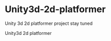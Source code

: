 Unity3d-2d-platformer
=====================
Unity 3d 2d platformer project
stay tuned

Unity3d 2d platformer
